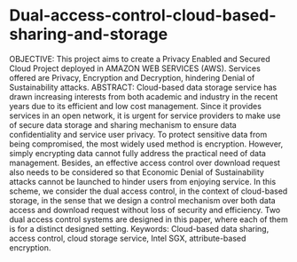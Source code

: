# Dual-access-control-cloud-based-sharing-and-storage
OBJECTIVE:
This project aims to create a Privacy Enabled and Secured Cloud Project deployed in AMAZON WEB SERVICES (AWS). Services offered are Privacy, Encryption and Decryption, hindering Denial of Sustainability attacks.
ABSTRACT:
Cloud-based data storage service has drawn increasing interests from both academic and industry in the recent years due to its efficient and low cost management. Since it provides services in an open network, it is urgent for service providers to make use of secure data storage and sharing mechanism to ensure data confidentiality and service user privacy. To protect sensitive data from being compromised, the most widely used method is encryption. However, simply encrypting data cannot fully address the practical need of data management. Besides, an effective access control over download request also needs to be considered so that Economic Denial of Sustainability attacks cannot be launched to hinder users from enjoying service. In this scheme, we consider the dual access control, in the context of cloud-based storage, in the sense that we design a control mechanism over both data access and download request without loss of security and efficiency. Two dual access control systems are designed in this paper, where each of them is for a distinct designed setting. 
Keywords: Cloud-based data sharing, access control, cloud storage service, Intel SGX, attribute-based encryption.
